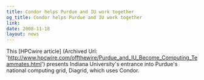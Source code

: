 ```yaml
---
title: Condor helps Purdue and IU work together
og_title: Condor helps Purdue and IU work together
link: 
date: 2008-11-18
layout: news
---
```


This [HPCwire article] (Archived Url: 'http://www.hpcwire.com/offthewire/Purdue_and_IU_Become_Computing_Teammates.html') presents Indiana University's entrance into Purdue's national computing grid, Diagrid, which uses Condor.  
